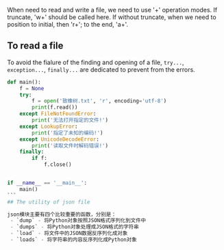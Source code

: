 When need to read and write a file, we need to use '+' operation modes. 
If truncate, 'w+' should be called here. If without truncate, when we need to position to initial, then 'r+'; to the end, 'a+'.

## To read a file
To avoid the fialure of the finding and opening of a file, `try...`, `exception...`, `finally...` are dedicated to prevent from the errors.

````python
def main():
    f = None
    try:
        f = open('致橡树.txt', 'r', encoding='utf-8')
        print(f.read())
    except FileNotFoundError:
        print('无法打开指定的文件!')
    except LookupError:
        print('指定了未知的编码!')
    except UnicodeDecodeError:
        print('读取文件时解码错误!')
    finally:
        if f:
            f.close()


if __name__ == '__main__':
    main()
```
## The utility of json file

json模块主要有四个比较重要的函数，分别是：
 - `dump` - 将Python对象按照JSON格式序列化到文件中
 - `dumps` - 将Python对象处理成JSON格式的字符串
 - `load` - 将文件中的JSON数据反序列化成对象
 - `loads` - 将字符串的内容反序列化成Python对象
